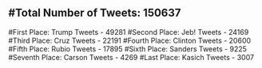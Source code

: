 #Total Number of Tweets: 150637 
---
#First Place: Trump Tweets - 49281
#Second Place: Jeb! Tweets - 24169
#Third Place: Cruz Tweets - 22191
#Fourth Place: Clinton Tweets - 20600
#Fifth Place: Rubio Tweets - 17895
#Sixth Place: Sanders Tweets - 9225
#Seventh Place: Carson Tweets - 4269
#Last Place: Kasich Tweets - 3007
